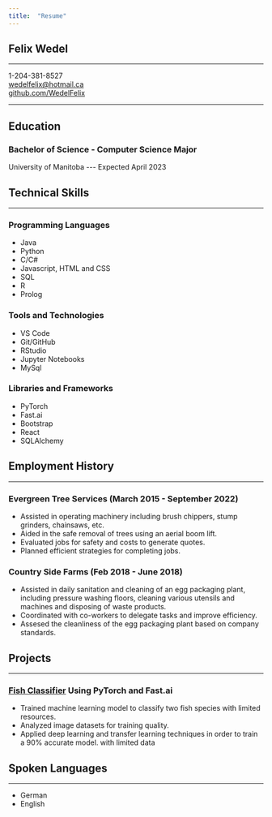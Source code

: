 ```yaml
---
title:  "Resume"
---
```

## **Felix Wedel**

---------------------
1-204-381-8527  
wedelfelix@hotmail.ca  
[github.com/WedelFelix](github.com/WedelFelix)  

---------------------

## **Education**

### **Bachelor of Science - Computer Science Major**

University of Manitoba --- Expected April 2023

## **Technical Skills**

---------------------

### **Programming Languages**

- Java
- Python
- C/C#
- Javascript, HTML and CSS
- SQL
- R
- Prolog

### **Tools and Technologies**

- VS Code
- Git/GitHub
- RStudio
- Jupyter Notebooks
- MySql

### **Libraries and Frameworks**

- PyTorch
- Fast.ai
- Bootstrap
- React
- SQLAlchemy

## **Employment History**

---------------------

### **Evergreen Tree Services (March 2015 - September 2022)**

- Assisted in operating machinery including brush chippers, stump grinders, chainsaws, etc.
- Aided in the safe removal of trees using an aerial boom lift.
- Evaluated jobs for safety and costs to generate quotes.
- Planned efficient strategies for completing jobs.

### **Country Side Farms (Feb 2018 - June 2018)**

- Assisted in daily sanitation and cleaning of an egg packaging plant, including pressure washing floors, cleaning various utensils and machines and disposing of waste products.
- Coordinated with co-workers to delegate tasks and improve efficiency.
- Assesed the cleanliness of the egg packaging plant based on company standards.

## **Projects**

---------------------

### [Fish Classifier](https://wedelfelix.github.io/fishclassifier/) Using PyTorch and Fast.ai

- Trained machine learning model to classify two fish species with limited resources.
- Analyzed image datasets for training quality.
- Applied deep learning and transfer learning techniques in order to train a 90% accurate model. with limited data

## **Spoken Languages**

---------------------

- German
- English  
